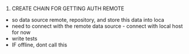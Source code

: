 1. CREATE CHAIN FOR GETTING AUTH REMOTE
- so data source remote, repository, and store this data into loca
- need to connect with the remote data source - connect with local host for now
- write tests
- IF offline, dont call this